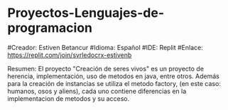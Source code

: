 # Proyectos-Lenguajes-de-programacion
#Creador: Estiven Betancur
#Idioma: Español
#IDE: Replit
#Enlace: https://replit.com/join/svrledocrx-estivenb

Resumen: El proyecto "Creación de seres vivos" es un proyecto de herencia, implementación, uso de metodos en java, entre otros. Además para la creación de instancias se utiliza el metodo factory, (en este caso: humanos, osos y aliens), cada uno contiene diferencias en la implementacion de metodos y su acceso.

